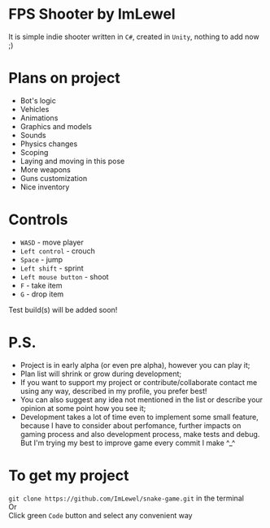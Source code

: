 # FPS Shooter by ImLewel
It is simple indie shooter written in ```C#```, created in ```Unity```, nothing to add now ;)
# Plans on project
* Bot's logic
* Vehicles
* Animations
* Graphics and models
* Sounds
* Physics changes
* Scoping
* Laying and moving in this pose
* More weapons
* Guns customization
* Nice inventory

# Controls
* ```WASD``` - move player
* ```Left control``` - crouch
* ```Space``` - jump
* ```Left shift``` - sprint
* ```Left mouse button``` - shoot
* ```F``` - take item
* ```G``` - drop item

Test build(s) will be added soon!

# P.S.
* Project is in early alpha (or even pre alpha), however you can play it; 
* Plan list will shrink or grow during development;
* If you want to support my project or contribute/collaborate contact me using any way, described in my profile, you prefer best!
* You can also suggest any idea not mentioned in the list or describe your opinion at some point how you see it;
* Development takes a lot of time even to implement some small feature, because I have to consider about perfomance, further impacts on gaming process and also development process, make tests and debug. But I'm trying my best to improve game every commit I make ^_^

# To get my project
```git clone https://github.com/ImLewel/snake-game.git``` in the terminal<br>
Or<br>
Click green ```Code``` button and select any convenient way
